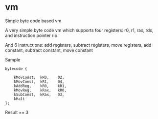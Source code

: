 # vm
Simple byte code based vm


A very simple byte code vm which supports four registers: r0, r1, rax, rdx, and instruction pointer rip

And 6 instructions: add registers, subtract registers, move registers, add constant, subtract constant, move constant

Sample 
```
bytecode {

    kMovConst,  kR0,    02,
    kMovConst,  kR1,    04,
    kAddReg,    kR0,    kR1,
    kMovReg,    kRax,   kR0,
    kSubConst,  kRax,   03,
    kHalt
};
``` 
Result == 3
